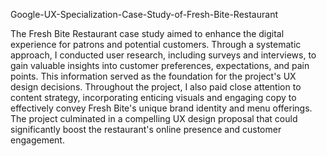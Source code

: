 Google-UX-Specialization-Case-Study-of-Fresh-Bite-Restaurant

The Fresh Bite Restaurant case study aimed to enhance the digital experience for patrons and potential customers. Through a systematic approach, I conducted user research, including surveys and interviews, to gain valuable insights into customer preferences, expectations, and pain points. This information served as the foundation for the project's UX design decisions.
Throughout the project, I also paid close attention to content strategy, incorporating enticing visuals and engaging copy to effectively convey Fresh Bite's unique brand identity and menu offerings. The project culminated in a compelling UX design proposal that could significantly boost the restaurant's online presence and customer engagement.
